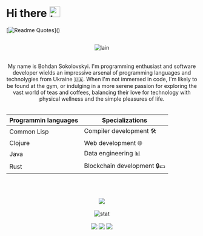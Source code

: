<h1 align="left">
Hi there <img src="https://media.giphy.com/media/hvRJCLFzcasrR4ia7z/giphy.gif" width="28" alt="hello"> 
</h1>

[![Readme Quotes](https://quotes-github-readme.vercel.app/api?type=horizontal&theme=dark&author="Lain%20Iwakura"&quote=No%20matter%20where%20you%20go,%20everyone%20is%20connected.)]()

<div style="flex:1;padding:15px;" align="center">
    <img src="https://media.giphy.com/media/v1.Y2lkPTc5MGI3NjExczJvYnU5a2d4Nzk0eWZ6bmRwM2F2Y2xtN3ZucXZqdDYwOXZ6OWJ4eiZlcD12MV9naWZzX3NlYXJjaCZjdD1n/udK21RQeWtaGQ/giphy.gif" alt="lain">
</div>

<br>
<div align="center">
My name is Bohdan Sokolovskyi. I'm programming enthusiast and software developer wields an impressive arsenal of programming languages and technolygies from Ukraine 🇺🇦. When I'm not immersed in code, I'm likely to be found at the gym, or indulging in a more serene passion for exploring the vast world of teas and coffees, balancing their love for technology with physical wellness and the simple pleasures of life.
</div>
<br>

<div style="display:flex;align-items:center;justify-content:space-between;">
</div>

<div align="center">
    
| Programmin languages  | Specializations |
| ------------- | ------------- |
| Common Lisp  | Compiler development 🛠 |
| Clojure <img width="16" height="16" src="https://cdn.jsdelivr.net/gh/devicons/devicon@latest/icons/clojure/clojure-original.svg" alt=""/>  | Web development 🌐 |
| Java <img width="16" height="16" src="https://cdn.jsdelivr.net/gh/devicons/devicon@latest/icons/java/java-original.svg" alt=""/>  | Data engineering 📊 |
| Rust <img width="16" height="16" src="https://cdn.jsdelivr.net/gh/devicons/devicon@latest/icons/rust/rust-original.svg" alt=""/>  | Blockchain development 🔒💵 |

</div>

<br><br>
<div align="center">
    <img src="https://github-readme-stats.vercel.app/api?username=gaussfff&show_icons=true&theme=cobalt">
</div>
<br>

<div align="center">
    <img src="https://github-readme-stats.vercel.app/api/top-langs/?username=gaussfff&layout=compact&theme=cobalt" alt="stat"/>
</div>

<br>
<div align="center">
    <a href="https://www.instagram.com/b.sokol.xyz/"><img src="https://img.shields.io/badge/Instagram-%23E4405F.svg?style=for-the-badge&logo=Instagram&logoColor=white"></a>
    <a href="https://www.linkedin.com/in/bohdan-sokolovskyi-400aa31a2/"><img src="https://img.shields.io/badge/linkedin-%230077B5.svg?style=for-the-badge&logo=linkedin&logoColor=white"></a>
    <a href="https://discord.com/users/334108202985848833"><img src="https://img.shields.io/badge/Discord-%235865F2.svg?style=for-the-badge&logo=discord&logoColor=white"></a>
</div>
